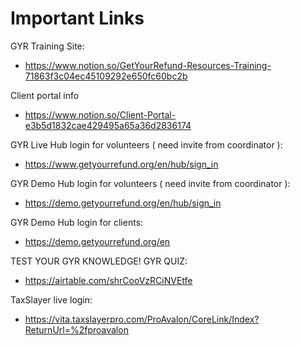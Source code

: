 # Important Links

GYR Training Site:
- https://www.notion.so/GetYourRefund-Resources-Training-71863f3c04ec45109292e650fc60bc2b

Client portal info
- https://www.notion.so/Client-Portal-e3b5d1832cae429495a65a36d2836174

GYR Live Hub login for volunteers ( need invite from coordinator ):
- https://www.getyourrefund.org/en/hub/sign_in

GYR Demo Hub login for volunteers ( need invite from coordinator ):
- https://demo.getyourrefund.org/en/hub/sign_in

GYR Demo Hub login for clients:
- https://demo.getyourrefund.org/en

TEST YOUR GYR KNOWLEDGE! GYR QUIZ:
- https://airtable.com/shrCooVzRCiNVEtfe

TaxSlayer live login:
- https://vita.taxslayerpro.com/ProAvalon/CoreLink/Index?ReturnUrl=%2fproavalon


